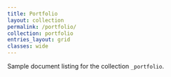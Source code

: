 ```yaml
---
title: Portfolio
layout: collection
permalink: /portfolio/
collection: portfolio
entries_layout: grid
classes: wide
---
```



Sample document listing for the collection `_portfolio`.
